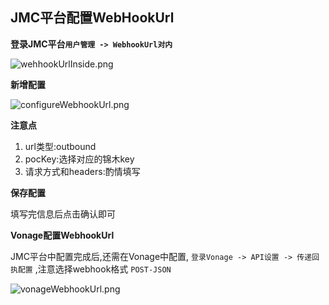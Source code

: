 ## JMC平台配置WebHookUrl

__登录JMC平台`用户管理 -> WebhookUrl对内`__

![wehhookUrlInside.png](../../../images/wehhookUrlInside.png)

__新增配置__

![configureWebhookUrl.png](../../../images/configureWebhookUrl.png)

__注意点__

1. url类型:outbound
2. pocKey:选择对应的锦木key
3. 请求方式和headers:酌情填写

__保存配置__

填写完信息后点击确认即可

__Vonage配置WebhookUrl__

JMC平台中配置完成后,还需在Vonage中配置, `登录Vonage -> API设置 -> 传递回执配置` ,注意选择webhook格式 `POST-JSON`

![vonageWebhookUrl.png](../../../images/vonageWebhookUrl.png)
